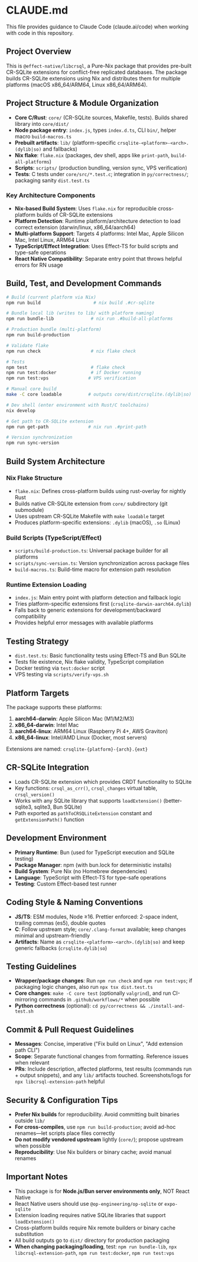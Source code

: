 # CLAUDE.md

This file provides guidance to Claude Code (claude.ai/code) when working with code in this repository.

## Project Overview

This is `@effect-native/libcrsql`, a Pure-Nix package that provides pre-built CR-SQLite extensions for conflict-free replicated databases. The package builds CR-SQLite extensions using Nix and distributes them for multiple platforms (macOS x86_64/ARM64, Linux x86_64/ARM64).

## Project Structure & Module Organization

- **Core C/Rust**: `core/` (CR-SQLite sources, Makefile, tests). Builds shared library into `core/dist/`
- **Node package entry**: `index.js`, types `index.d.ts`, CLI `bin/`, helper macro `build-macros.ts`
- **Prebuilt artifacts**: `lib/` (platform-specific `crsqlite-<platform>-<arch>.(dylib|so)` and fallbacks)
- **Nix flake**: `flake.nix` (packages, dev shell, apps like `print-path`, `build-all-platforms`)
- **Scripts**: `scripts/` (production bundling, version sync, VPS verification)
- **Tests**: C tests under `core/src/*.test.c`; integration in `py/correctness/`; packaging sanity `dist.test.ts`

### Key Architecture Components

- **Nix-based Build System**: Uses `flake.nix` for reproducible cross-platform builds of CR-SQLite extensions
- **Platform Detection**: Runtime platform/architecture detection to load correct extension (darwin/linux, x86_64/aarch64)
- **Multi-platform Support**: Targets 4 platforms: Intel Mac, Apple Silicon Mac, Intel Linux, ARM64 Linux
- **TypeScript/Effect Integration**: Uses Effect-TS for build scripts and type-safe operations
- **React Native Compatibility**: Separate entry point that throws helpful errors for RN usage

## Build, Test, and Development Commands

```bash
# Build (current platform via Nix)
npm run build                    # nix build .#cr-sqlite

# Bundle local lib (writes to lib/ with platform naming)
npm run bundle-lib              # nix run .#build-all-platforms

# Production bundle (multi-platform)
npm run build-production

# Validate flake
npm run check                   # nix flake check

# Tests
npm test                        # flake check
npm run test:docker             # if Docker running
npm run test:vps               # VPS verification

# Manual core build
make -C core loadable          # outputs core/dist/crsqlite.(dylib|so)

# Dev shell (enter environment with Rust/C toolchains)
nix develop

# Get path to CR-SQLite extension
npm run get-path               # nix run .#print-path

# Version synchronization
npm run sync-version
```

## Build System Architecture

### Nix Flake Structure
- `flake.nix`: Defines cross-platform builds using rust-overlay for nightly Rust
- Builds native CR-SQLite extension from `core/` subdirectory (git submodule)
- Uses upstream CR-SQLite Makefile with `make loadable` target
- Produces platform-specific extensions: `.dylib` (macOS), `.so` (Linux)

### Build Scripts (TypeScript/Effect)
- `scripts/build-production.ts`: Universal package builder for all platforms
- `scripts/sync-version.ts`: Version synchronization across package files
- `build-macros.ts`: Build-time macro for extension path resolution

### Runtime Extension Loading
- `index.js`: Main entry point with platform detection and fallback logic
- Tries platform-specific extensions first (`crsqlite-darwin-aarch64.dylib`)
- Falls back to generic extensions for development/backward compatibility
- Provides helpful error messages with available platforms

## Testing Strategy

- `dist.test.ts`: Basic functionality tests using Effect-TS and Bun SQLite
- Tests file existence, Nix flake validity, TypeScript compilation
- Docker testing via `test:docker` script
- VPS testing via `scripts/verify-vps.sh`

## Platform Targets

The package supports these platforms:
1. **aarch64-darwin**: Apple Silicon Mac (M1/M2/M3)
2. **x86_64-darwin**: Intel Mac
3. **aarch64-linux**: ARM64 Linux (Raspberry Pi 4+, AWS Graviton)
4. **x86_64-linux**: Intel/AMD Linux (Docker, most servers)

Extensions are named: `crsqlite-{platform}-{arch}.{ext}`

## CR-SQLite Integration

- Loads CR-SQLite extension which provides CRDT functionality to SQLite
- Key functions: `crsql_as_crr()`, `crsql_changes` virtual table, `crsql_version()`
- Works with any SQLite library that supports `loadExtension()` (better-sqlite3, sqlite3, Bun SQLite)
- Path exported as `pathToCRSQLiteExtension` constant and `getExtensionPath()` function

## Development Environment

- **Primary Runtime**: Bun (used for TypeScript execution and SQLite testing)
- **Package Manager**: npm (with bun.lock for deterministic installs)
- **Build System**: Pure Nix (no Homebrew dependencies)
- **Language**: TypeScript with Effect-TS for type-safe operations
- **Testing**: Custom Effect-based test runner

## Coding Style & Naming Conventions

- **JS/TS**: ESM modules, Node ≥16. Prettier enforced: 2-space indent, trailing commas (es5), double quotes
- **C**: Follow upstream style; `core/.clang-format` available; keep changes minimal and upstream-friendly
- **Artifacts**: Name as `crsqlite-<platform>-<arch>.(dylib|so)` and keep generic fallbacks (`crsqlite.dylib|so`)

## Testing Guidelines

- **Wrapper/package changes**: Run `npm run check` and `npm run test:vps`; if packaging logic changes, also run `npx tsx dist.test.ts`
- **Core changes**: `make -C core test` (optionally `valgrind`), and run CI-mirroring commands in `.github/workflows/*` when possible
- **Python correctness** (optional): `cd py/correctness && ./install-and-test.sh`

## Commit & Pull Request Guidelines

- **Messages**: Concise, imperative ("Fix build on Linux", "Add extension path CLI")
- **Scope**: Separate functional changes from formatting. Reference issues when relevant
- **PRs**: Include description, affected platforms, test results (commands run + output snippets), and any `lib/` artifacts touched. Screenshots/logs for `npx libcrsql-extension-path` helpful

## Security & Configuration Tips

- **Prefer Nix builds** for reproducibility. Avoid committing built binaries outside `lib/`
- **For cross-compiles**, use `npm run build-production`; avoid ad-hoc renames—let scripts place files correctly
- **Do not modify vendored upstream** lightly (`core/`); propose upstream when possible
- **Reproducibility**: Use Nix builders or binary cache; avoid manual renames

## Important Notes

- This package is for **Node.js/Bun server environments only**, NOT React Native
- React Native users should use `@op-engineering/op-sqlite` or `expo-sqlite`
- Extension loading requires native SQLite libraries that support `loadExtension()`
- Cross-platform builds require Nix remote builders or binary cache substitution
- All build outputs go to `dist/` directory for production packaging
- **When changing packaging/loading**, test: `npm run bundle-lib`, `npx libcrsql-extension-path`, `npm run test:docker`, `npm run test:vps`